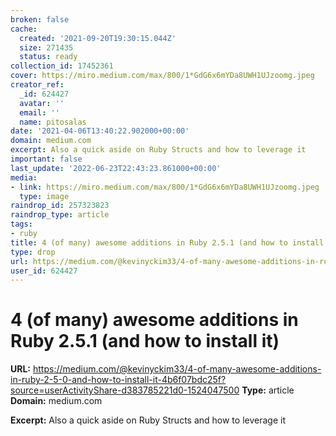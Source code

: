```yaml
---
broken: false
cache:
  created: '2021-09-20T19:30:15.044Z'
  size: 271435
  status: ready
collection_id: 17452361
cover: https://miro.medium.com/max/800/1*GdG6x6mYDa8UWH1UJzoomg.jpeg
creator_ref:
  _id: 624427
  avatar: ''
  email: ''
  name: pitosalas
date: '2021-04-06T13:40:22.902000+00:00'
domain: medium.com
excerpt: Also a quick aside on Ruby Structs and how to leverage it
important: false
last_update: '2022-06-23T22:43:23.861000+00:00'
media:
- link: https://miro.medium.com/max/800/1*GdG6x6mYDa8UWH1UJzoomg.jpeg
  type: image
raindrop_id: 257323823
raindrop_type: article
tags:
- ruby
title: 4 (of many) awesome additions in Ruby 2.5.1 (and how to install it)
type: drop
url: https://medium.com/@kevinyckim33/4-of-many-awesome-additions-in-ruby-2-5-0-and-how-to-install-it-4b6f07bdc25f?source=userActivityShare-d383785221d0-1524047500
user_id: 624427
---
```


# 4 (of many) awesome additions in Ruby 2.5.1 (and how to install it)

**URL:** https://medium.com/@kevinyckim33/4-of-many-awesome-additions-in-ruby-2-5-0-and-how-to-install-it-4b6f07bdc25f?source=userActivityShare-d383785221d0-1524047500
**Type:** article
**Domain:** medium.com

**Excerpt:** Also a quick aside on Ruby Structs and how to leverage it
